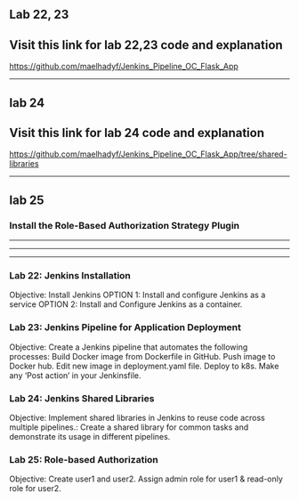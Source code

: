 ## Lab 22, 23
## Visit this link for lab 22,23 code and explanation
https://github.com/maelhadyf/Jenkins_Pipeline_OC_Flask_App

---

## lab 24
## Visit this link for lab 24 code and explanation
https://github.com/maelhadyf/Jenkins_Pipeline_OC_Flask_App/tree/shared-libraries

---

## lab 25
### Install the Role-Based Authorization Strategy Plugin

---
---
---

### Lab 22: Jenkins Installation
Objective: Install Jenkins
OPTION 1: Install and configure Jenkins as a service
OPTION 2: Install and Configure Jenkins as a container.

### Lab 23: Jenkins Pipeline for Application Deployment
Objective: Create a Jenkins pipeline that automates the following processes:
Build Docker image from Dockerfile in GitHub.
Push image to Docker hub.
Edit new image in deployment.yaml file.
Deploy to k8s.
Make any ‘Post action’ in your Jenkinsfile.

### Lab 24: Jenkins Shared Libraries
Objective: Implement shared libraries in Jenkins to reuse code across multiple pipelines.: Create a shared library for common tasks and demonstrate its usage in different pipelines.

### Lab 25: Role-based Authorization 
Objective: Create user1 and user2.
Assign admin role for user1 & read-only role for user2.
